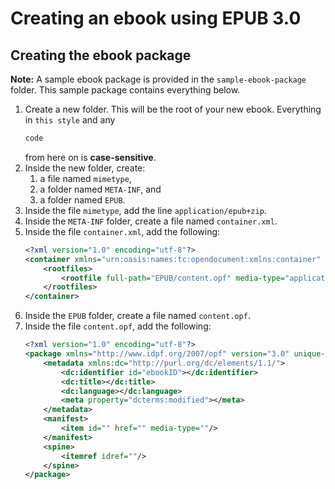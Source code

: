 # Creating an ebook using EPUB 3.0

## Creating the ebook package

**Note:** A sample ebook package is provided in the `sample-ebook-package` folder. This sample package contains everything below.

1. Create a new folder. This will be the root of your new ebook. Everything in `this style` and any
	```xml
	code
	```
	 from here on is **case-sensitive**.
2. Inside the new folder, create:
	1. a file named `mimetype`,
	2. a folder named `META-INF`, and
	3. a folder named `EPUB`.
3. Inside the file `mimetype`, add the line `application/epub+zip`.
4. Inside the `META-INF` folder, create a file named `container.xml`.
5. Inside the file `container.xml`, add the following:
	```xml
	<?xml version="1.0" encoding="utf-8"?>
	<container xmlns="urn:oasis:names:tc:opendocument:xmlns:container" version="1.0">
		<rootfiles>
			<rootfile full-path="EPUB/content.opf" media-type="application/oebps-package+xml"/>
		</rootfiles>
	</container>
	```
6. Inside the `EPUB` folder, create a file named `content.opf`.
7. Inside the file `content.opf`, add the following:
	```xml
	<?xml version="1.0" encoding="utf-8"?>
	<package xmlns="http://www.idpf.org/2007/opf" version="3.0" unique-identifier="ebookID">
		<metadata xmlns:dc="http://purl.org/dc/elements/1.1/">
			<dc:identifier id="ebookID"></dc:identifier>
			<dc:title></dc:title>
			<dc:language></dc:language>
			<meta property="dcterms:modified"></meta>
		</metadata>
		<manifest>
			<item id="" href="" media-type=""/>
		</manifest>
		<spine>
			<itemref idref=""/>
		</spine>
	</package>
	```
